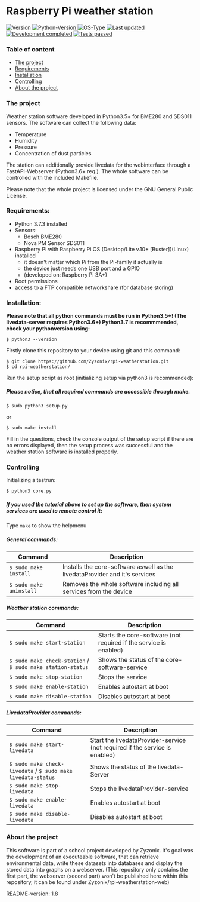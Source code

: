 # Raspberry Pi weather station

[![Version](https://img.shields.io/badge/Version-2.0-orange)]() 
[![Python-Version](https://img.shields.io/badge/Python-3.7.3-blue)]()
[![OS-Type](https://img.shields.io/badge/OS%20Type-Linux-blue)]()
[![Last updated](https://img.shields.io/badge/Last%20updated-28/07/2021-orange)]()
[![Development completed](https://img.shields.io/badge/Development%20completed-true-darkgreen)]()
[![Tests passed](https://img.shields.io/badge/Tests%20passed-false-red)]()

### Table of content
* [The project](#the-project)
* [Requirements](#requirements)
* [Installation](#installation)
* [Controlling](#controlling)
* [About the project](#about-the-project)

### The project
Weather station software developed in Python3.5+ for BME280 and SDS011 sensors.
The software can collect the following data: 
- Temperature
- Humidity
- Pressure
- Concentration of dust particles 

The station can additionally provide livedata for the webinterface through a FastAPI-Webserver (Python3.6+ req.).
The whole software can be controlled with the included Makefile.

Please note that the whole project is licensed under the GNU General Public License.


### Requirements:
* Python 3.7.3 installed
* Sensors:
  - Bosch BME280 
  - Nova PM Sensor SDS011
* Raspberry Pi with Raspberry Pi OS (Desktop/Lite v.10+ [Buster])(Linux) installed 
  - it doesn't matter which Pi from the Pi-family it actually is
  - the device just needs one USB port and a GPIO
  - (developed on: Raspberry Pi 3A+)
* Root permissions
* access to a FTP compatible networkshare (for database storing)

### Installation:
**Please note that all python commands must be run in Python3.5+! (The livedata-server requires Python3.6+) Python3.7 is recommmended, check your pythonversion using:**
```
$ python3 --version
```

Firstly clone this repository to your device using git and this command:
```
$ git clone https://github.com/Zyzonix/rpi-weatherstation.git
$ cd rpi-weatherstation/
```
Run the setup script as root (initializing setup via python3 is recommended):
##### Please notice, that all required commands are accessible through make.
```
$ sudo python3 setup.py
```
or
```
$ sudo make install
```
Fill in the questions, check the console output of the setup script if there are no errors displayed, then the setup process was successful and the weather station software is installed properly.

### Controlling
Initializing a testrun:
```
$ python3 core.py
```

##### If you used the tutorial above to set up the software, then system services are used to remote control it:
Type ``` make ``` to show the helpmenu
##### General commands:
Command | Description
--- | ---
``` $ sudo make install ``` | Installs the core-software aswell as the livedataProvider and it's services
``` $ sudo make uninstall ``` | Removes the whole software including all services from the device 

##### Weather station commands:
Command | Description
--- | ---
``` $ sudo make start-station ``` | Starts the core-software (not required if the service is enabled)
``` $ sudo make check-station ``` / ``` $ sudo make station-status ``` | Shows the status of the core-software-service
``` $ sudo make stop-station ``` | Stops the service
``` $ sudo make enable-station ``` | Enables autostart at boot
``` $ sudo make disable-station ``` | Disables autostart at boot

##### LivedataProvider commands:
Command | Description
--- | ---
``` $ sudo make start-livedata ``` | Start the livedataProvider-service (not required if the service is enabled)
``` $ sudo make check-livedata ``` / ``` $ sudo make livedata-status ``` | Shows the status of the livedata-Server
``` $ sudo make stop-livedata ``` | Stops the livedataProvider-service
``` $ sudo make enable-livedata ``` | Enables autostart at boot
``` $ sudo make disable-livedata ``` | Disables autostart at boot

### About the project
This software is part of a school project developed by Zyzonix. It's goal was the development of an executeable software, that can retrieve environmental data, write these datasets into databases and display the stored data into graphs on a webserver. 
(This repository only contains the first part, the webserver (second part) won't be published here within this repository, it can be found under Zyzonix/rpi-weatherstation-web)

README-version: 1.8
